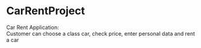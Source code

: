 # CarRentProject
Car Rent Application:  
Customer can choose a class car, check price,  enter personal data and rent a car
